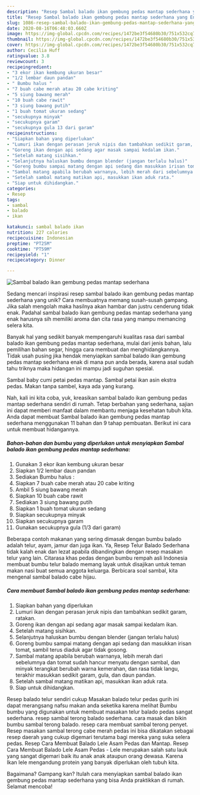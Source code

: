 ```yaml
---
description: "Resep Sambal balado ikan gembung pedas mantap sederhana yang Enak"
title: "Resep Sambal balado ikan gembung pedas mantap sederhana yang Enak"
slug: 1086-resep-sambal-balado-ikan-gembung-pedas-mantap-sederhana-yang-enak
date: 2020-08-16T06:48:03.660Z
image: https://img-global.cpcdn.com/recipes/1472be3f54680b30/751x532cq70/sambal-balado-ikan-gembung-pedas-mantap-sederhana-foto-resep-utama.jpg
thumbnail: https://img-global.cpcdn.com/recipes/1472be3f54680b30/751x532cq70/sambal-balado-ikan-gembung-pedas-mantap-sederhana-foto-resep-utama.jpg
cover: https://img-global.cpcdn.com/recipes/1472be3f54680b30/751x532cq70/sambal-balado-ikan-gembung-pedas-mantap-sederhana-foto-resep-utama.jpg
author: Cecilia Huff
ratingvalue: 3.8
reviewcount: 3
recipeingredient:
- "3 ekor ikan kembung ukuran besar"
- "1/2 lembar daun pandan"
- " Bumbu halus "
- "7 buah cabe merah atau 20 cabe kriting"
- "5 siung bawang merah"
- "10 buah cabe rawit"
- "3 siung bawang putih"
- "1 buah tomat ukuran sedang"
- "secukupnya minyak"
- "secukupnya garam"
- "secukupnya gula 13 dari garam"
recipeinstructions:
- "Siapkan bahan yang diperlukan"
- "Lumuri ikan dengan perasan jeruk nipis dan tambahkan sedikit garam, ratakan."
- "Goreng ikan dengan api sedang agar masak sampai kedalam ikan."
- "Setelah matang sisihkan."
- "Selanjutnya haluskan bumbu dengan blender (jangan terlalu halus)"
- "Goreng bumbu sampai matang dengan api sedang dan masukkan irisan tomat, sambil terus diaduk agar tidak gosong."
- "Sambal matang apabila berubah warnanya, lebih merah dari sebelumnya dan tomat sudah hancur menyatu dengan sambal, dan minyak terangkat berubah warna kemerahan, dan rasa tidak langu, terakhir masukkan sedikit garam, gula, dan daun pandan."
- "Setelah sambal matang matikan api, masukkan ikan aduk rata."
- "Siap untuk dihidangkan."
categories:
- Resep
tags:
- sambal
- balado
- ikan

katakunci: sambal balado ikan 
nutrition: 227 calories
recipecuisine: Indonesian
preptime: "PT25M"
cooktime: "PT59M"
recipeyield: "1"
recipecategory: Dinner

---
```



![Sambal balado ikan gembung pedas mantap sederhana](https://img-global.cpcdn.com/recipes/1472be3f54680b30/751x532cq70/sambal-balado-ikan-gembung-pedas-mantap-sederhana-foto-resep-utama.jpg)

Sedang mencari inspirasi resep sambal balado ikan gembung pedas mantap sederhana yang unik? Cara membuatnya memang susah-susah gampang. Jika salah mengolah maka hasilnya akan hambar dan justru cenderung tidak enak. Padahal sambal balado ikan gembung pedas mantap sederhana yang enak harusnya sih memiliki aroma dan cita rasa yang mampu memancing selera kita.

Banyak hal yang sedikit banyak mempengaruhi kualitas rasa dari sambal balado ikan gembung pedas mantap sederhana, mulai dari jenis bahan, lalu pemilihan bahan segar, hingga cara membuat dan menghidangkannya. Tidak usah pusing jika hendak menyiapkan sambal balado ikan gembung pedas mantap sederhana enak di mana pun anda berada, karena asal sudah tahu triknya maka hidangan ini mampu jadi suguhan spesial.

Sambal baby cumi petai pedas mantap. Sambal petai ikan asin ekstra pedas. Makan tanpa sambel, kaya ada yang kurang.


Nah, kali ini kita coba, yuk, kreasikan sambal balado ikan gembung pedas mantap sederhana sendiri di rumah. Tetap berbahan yang sederhana, sajian ini dapat memberi manfaat dalam membantu menjaga kesehatan tubuh kita. Anda dapat membuat Sambal balado ikan gembung pedas mantap sederhana menggunakan 11 bahan dan 9 tahap pembuatan. Berikut ini cara untuk membuat hidangannya.

<!--inarticleads1-->

##### Bahan-bahan dan bumbu yang diperlukan untuk menyiapkan Sambal balado ikan gembung pedas mantap sederhana:

1. Gunakan 3 ekor ikan kembung ukuran besar
1. Siapkan 1/2 lembar daun pandan
1. Sediakan  Bumbu halus :
1. Siapkan 7 buah cabe merah atau 20 cabe kriting
1. Ambil 5 siung bawang merah
1. Siapkan 10 buah cabe rawit
1. Sediakan 3 siung bawang putih
1. Siapkan 1 buah tomat ukuran sedang
1. Siapkan secukupnya minyak
1. Siapkan secukupnya garam
1. Gunakan secukupnya gula (1/3 dari garam)


Beberapa contoh makanan yang sering dimasak dengan bumbu balado adalah telur, ayam, jamur dan juga ikan. Ya, Resep Telur Balado Sederhana tidak kalah enak dan lezat apabila dibandingkan dengan resep masakan telur yang lain. Citarasa khas pedas dengan bumbu rempah asli Indonesia membuat bumbu telur balado memang layak untuk disajikan untuk teman makan nasi buat semua anggota keluarga. Berbicara soal sambal, kita mengenal sambal balado cabe hijau. 

<!--inarticleads2-->

##### Cara membuat Sambal balado ikan gembung pedas mantap sederhana:

1. Siapkan bahan yang diperlukan
1. Lumuri ikan dengan perasan jeruk nipis dan tambahkan sedikit garam, ratakan.
1. Goreng ikan dengan api sedang agar masak sampai kedalam ikan.
1. Setelah matang sisihkan.
1. Selanjutnya haluskan bumbu dengan blender (jangan terlalu halus)
1. Goreng bumbu sampai matang dengan api sedang dan masukkan irisan tomat, sambil terus diaduk agar tidak gosong.
1. Sambal matang apabila berubah warnanya, lebih merah dari sebelumnya dan tomat sudah hancur menyatu dengan sambal, dan minyak terangkat berubah warna kemerahan, dan rasa tidak langu, terakhir masukkan sedikit garam, gula, dan daun pandan.
1. Setelah sambal matang matikan api, masukkan ikan aduk rata.
1. Siap untuk dihidangkan.


Resep balado telur sendiri cukup Masakan balado telur pedas gurih ini dapat merangsang nafsu makan anda seketika karena melihat Bumbu bumbu yang digunakan untuk membuat masakan telur balado pedas sangat sederhana. resep sambal terong balado sederhana. cara masak dan bikin bumbu sambal terong balado. resep cara membuat sambal terong penyet. Resep masakan sambal terong cabe merah pedas ini bisa dikatakan sebagai resep daerah yang cukup digemari terutama bagi mereka yang suka selera pedas. Resep Cara Membuat Balado Lele Asam Pedas dan Mantap. Resep Cara Membuat Balado Lele Asam Pedas - Lele merupakan salah satu lauk yang sangat digemari baik itu anak anak ataupun orang dewasa. Karena Ikan lele mengandung protein yang banyak diperlukan oleh tubuh kita. 

Bagaimana? Gampang kan? Itulah cara menyiapkan sambal balado ikan gembung pedas mantap sederhana yang bisa Anda praktikkan di rumah. Selamat mencoba!
